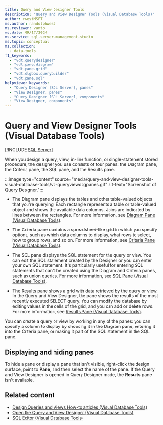 ```yaml
---
title: Query and View Designer Tools
description: "Query and View Designer Tools (Visual Database Tools)"
author: rwestMSFT
ms.author: randolphwest
ms.reviewer: vanto
ms.date: 09/17/2024
ms.service: sql-server-management-studio
ms.topic: conceptual
ms.collection:
  - data-tools
f1_keywords:
  - "vdt.querydesigner"
  - "vdt.pane.diagram"
  - "vdt.pane.grid"
  - "vdt.dlgbox.querybuilder"
  - "vdt.pane.sql"
helpviewer_keywords:
  - "Query Designer [SQL Server], panes"
  - "View Designer, panes"
  - "Query Designer [SQL Server], components"
  - "View Designer, components"
---
```

# Query and View Designer Tools (Visual Database Tools)

[!INCLUDE [SQL Server](../includes/applies-to-version/sqlserver.md)]

When you design a query, view, in-line function, or single-statement stored procedure, the designer you use consists of four panes: the Diagram pane, the Criteria pane, the SQL pane, and the Results pane.

:::image type="content" source="media/query-and-view-designer-tools-visual-database-tools/vs-queryviewdsgpanes.gif" alt-text="Screenshot of Query Designer.":::

- The Diagram pane displays the tables and other table-valued objects that you're querying. Each rectangle represents a table or table-valued object and shows the available data columns. Joins are indicated by lines between the rectangles. For more information, see [Diagram Pane (Visual Database Tools)](diagram-pane-visual-database-tools.md).

- The Criteria pane contains a spreadsheet-like grid in which you specify options, such as which data columns to display, what rows to select, how to group rows, and so on. For more information, see [Criteria Pane (Visual Database Tools)](criteria-pane-visual-database-tools.md).

- The SQL pane displays the SQL statement for the query or view. You can edit the SQL statement created by the Designer or you can enter your own SQL statement. It's particularly useful for entering SQL statements that can't be created using the Diagram and Criteria panes, such as union queries. For more information, see [SQL Pane (Visual Database Tools)](sql-pane-visual-database-tools.md).

- The Results pane shows a grid with data retrieved by the query or view. In the Query and View Designer, the pane shows the results of the most recently executed SELECT query. You can modify the database by editing values in the cells of the grid, and you can add or delete rows. For more information, see [Results Pane (Visual Database Tools)](results-pane-visual-database-tools.md).

You can create a query or view by working in any of the panes: you can specify a column to display by choosing it in the Diagram pane, entering it into the Criteria pane, or making it part of the SQL statement in the SQL pane.

## Displaying and hiding panes

To hide a pane or display a pane that isn't visible, right-click the design surface, point to **Pane**, and then select the name of the pane. If the Query and View Designer is opened in Query Designer mode, the **Results** pane isn't available.

## Related content

- [Design Queries and Views How-to articles (Visual Database Tools)](design-queries-and-views-how-to-topics-visual-database-tools.md)
- [Open the Query and View Designer (Visual Database Tools)](open-the-query-and-view-designer-visual-database-tools.md)
- [SQL Editor (Visual Database Tools)](sql-editor-visual-database-tools.md)
